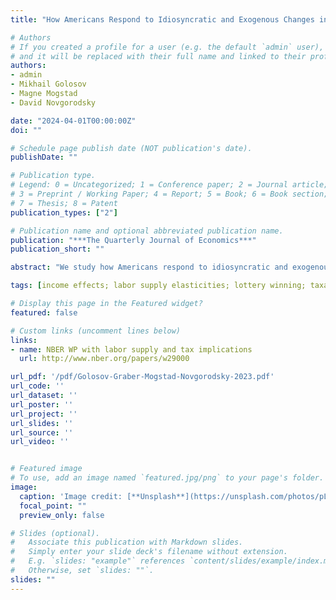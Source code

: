 ```yaml
---
title: "How Americans Respond to Idiosyncratic and Exogenous Changes in Household Wealth and Unearned Income"

# Authors
# If you created a profile for a user (e.g. the default `admin` user), write the username (folder name) here 
# and it will be replaced with their full name and linked to their profile.
authors:
- admin
- Mikhail Golosov
- Magne Mogstad
- David Novgorodsky

date: "2024-04-01T00:00:00Z"
doi: ""

# Schedule page publish date (NOT publication's date).
publishDate: ""

# Publication type.
# Legend: 0 = Uncategorized; 1 = Conference paper; 2 = Journal article;
# 3 = Preprint / Working Paper; 4 = Report; 5 = Book; 6 = Book section;
# 7 = Thesis; 8 = Patent
publication_types: ["2"]

# Publication name and optional abbreviated publication name.
publication: "***The Quarterly Journal of Economics***"
publication_short: "" 

abstract: "We study how Americans respond to idiosyncratic and exogenous changes in household wealth and unearned income. Our analyses combine administrative data on U.S. lottery winners with an event-study design. We first examine individual and household earnings responses to these windfall gains, finding significant and sizable wealth and income effects. On average, an extra dollar of unearned income in a given period reduces household labor earnings by about 50 cents, decreases total labor taxes by 10 cents, and increases consumption by 60 cents. These effects are heterogeneous across the income distribution, with households in higher quartiles of the income distribution reducing their earnings by a larger amount. Next, we examine margins of adjustment other than earnings and, in the course of doing so, address a number of important economic questions about how additional wealth or unearned income affect retirement decisions and labor market dynamics, family formation and dissolution, entrepreneurship and self-employment, and geographic mobility and neighborhood choice. Lastly, we carefully compare our findings to those reported in existing lottery studies. This comparison reveals that existing U.S. studies substantially underestimate wealth and income effects because they use measures that understate earnings responses and overstate wealth changes associated with lottery wins."

tags: [income effects; labor supply elasticities; lottery winning; taxation; universal basic income;]

# Display this page in the Featured widget?
featured: false

# Custom links (uncomment lines below)
links:
- name: NBER WP with labor supply and tax implications
  url: http://www.nber.org/papers/w29000

url_pdf: '/pdf/Golosov-Graber-Mogstad-Novgorodsky-2023.pdf'
url_code: ''
url_dataset: ''
url_poster: ''
url_project: ''
url_slides: ''
url_source: ''
url_video: ''


# Featured image
# To use, add an image named `featured.jpg/png` to your page's folder. 
image:
  caption: 'Image credit: [**Unsplash**](https://unsplash.com/photos/pLCdAaMFLTE)'
  focal_point: ""
  preview_only: false

# Slides (optional).
#   Associate this publication with Markdown slides.
#   Simply enter your slide deck's filename without extension.
#   E.g. `slides: "example"` references `content/slides/example/index.md`.
#   Otherwise, set `slides: ""`.
slides: ""
---
```


